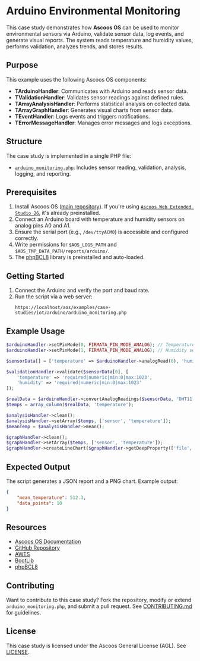 # Arduino Environmental Monitoring

This case study demonstrates how **Ascoos OS** can be used to monitor environmental sensors via Arduino, validate sensor data, log events, and generate visual reports. The system reads temperature and humidity values, performs validation, analyzes trends, and stores results.

## Purpose
This example uses the following Ascoos OS components:
- **TArduinoHandler**: Communicates with Arduino and reads sensor data.
- **TValidationHandler**: Validates sensor readings against defined rules.
- **TArrayAnalysisHandler**: Performs statistical analysis on collected data.
- **TArrayGraphHandler**: Generates visual charts from sensor data.
- **TEventHandler**: Logs events and triggers notifications.
- **TErrorMessageHandler**: Manages error messages and logs exceptions.

## Structure
The case study is implemented in a single PHP file:
- [`arduino_monitoring.php`](./arduino_monitoring.php): Includes sensor reading, validation, analysis, logging, and reporting.

## Prerequisites
1. Install Ascoos OS ([main repository](https://github.com/ascoos/os)). If you're using [`Ascoos Web Extended Studio 26`](https://awes.ascoos.com), it's already preinstalled.
2. Connect an Arduino board with temperature and humidity sensors on analog pins A0 and A1.
3. Ensure the serial port (e.g., `/dev/ttyACM0`) is accessible and configured correctly.
4. Write permissions for `$AOS_LOGS_PATH` and `$AOS_TMP_DATA_PATH/reports/arduino/`.
5. The [phpBCL8](https://github.com/ascoos/phpbcl8) library is preinstalled and auto-loaded.

## Getting Started
1. Connect the Arduino and verify the port and baud rate.
2. Run the script via a web server:
   ```
   https://localhost/aos/examples/case-studies/iot/arduino/arduino_monitoring.php
   ```

## Example Usage
```php
$arduinoHandler->setPinMode(0, FIRMATA_PIN_MODE_ANALOG); // Temperature sensor
$arduinoHandler->setPinMode(1, FIRMATA_PIN_MODE_ANALOG); // Humidity sensor

$sensorData[] = ['temperature' => $arduinoHandler->analogRead(0), 'humidity' => $arduinoHandler->analogRead(1)];

$validationHandler->validate($sensorData[0], [
    'temperature' => 'required|numeric|min:0|max:1023',
    'humidity' => 'required|numeric|min:0|max:1023'
]);

$realData = $arduinoHandler->convertAnalogReadings($sensorData, 'DHT11');
$temps = array_column($realData, 'temperature');

$analysisHandler->clean();
$analysisHandler->setArray($temps, ['sensor', 'temperature']);
$meanTemp = $analysisHandler->mean();

$graphHandler->clean();
$graphHandler->setArray($temps, ['sensor', 'temperature']);
$graphHandler->createLineChart($graphHandler->getDeepProperty(['file', 'baseDir']) . '/temperature_trend.png');
```

## Expected Output
The script generates a JSON report and a PNG chart. Example output:
```json
{
    "mean_temperature": 512.3,
    "data_points": 10
}
```

## Resources
- [Ascoos OS Documentation](/docs/)
- [GitHub Repository](https://github.com/ascoos/os)
- [AWES](https://awes.ascoos.com)
- [BootLib](https://github.com/ascoos/bootlib)
- [phpBCL8](https://github.com/ascoos/phpbcl8)

## Contributing
Want to contribute to this case study? Fork the repository, modify or extend `arduino_monitoring.php`, and submit a pull request. See [CONTRIBUTING.md](/CONTRIBUTING.md) for guidelines.

## License
This case study is licensed under the Ascoos General License (AGL). See [LICENSE](/LICENSE.md).
